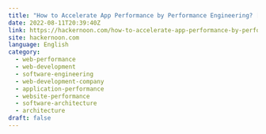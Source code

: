 ```yaml
---
title: "How to Accelerate App Performance by Performance Engineering? [Best Practices Inside]"
date: 2022-08-11T20:39:40Z
link: https://hackernoon.com/how-to-accelerate-app-performance-by-performance-engineering-best-practices-inside?source=rss&utm_medium=RSS&utm_source=news.12bit.vn
site: hackernoon.com
language: English
category:
  - web-performance
  - web-development
  - software-engineering
  - web-development-company
  - application-performance
  - website-performance
  - software-architecture
  - architecture
draft: false
---
```


